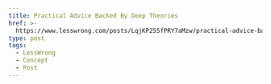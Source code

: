 ```yaml
---
title: Practical Advice Backed By Deep Theories
href: >-
  https://www.lesswrong.com/posts/LqjKP255fPRY7aMzw/practical-advice-backed-by-deep-theories
type: post
tags:
  - LessWrong
  - Concept
  - Post
---
```


